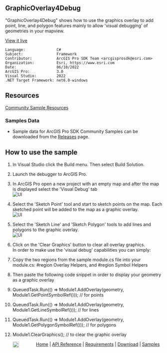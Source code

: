 ## GraphicOverlay4Debug

<!-- TODO: Write a brief abstract explaining this sample -->
"GraphicOverlay4Debug" shows how to use the graphics overlay to add point, line, and polygon features mainly to allow 'visual debugging' of geometries in your mapview.  
  


<a href="https://pro.arcgis.com/en/pro-app/sdk/" target="_blank">View it live</a>

<!-- TODO: Fill this section below with metadata about this sample-->
```
Language:              C#
Subject:               Framework
Contributor:           ArcGIS Pro SDK Team <arcgisprosdk@esri.com>
Organization:          Esri, https://www.esri.com
Date:                  06/10/2022
ArcGIS Pro:            3.0
Visual Studio:         2022
.NET Target Framework: net6.0-windows
```

## Resources

[Community Sample Resources](https://github.com/Esri/arcgis-pro-sdk-community-samples#resources)

### Samples Data

* Sample data for ArcGIS Pro SDK Community Samples can be downloaded from the [Releases](https://github.com/Esri/arcgis-pro-sdk-community-samples/releases) page.  

## How to use the sample
<!-- TODO: Explain how this sample can be used. To use images in this section, create the image file in your sample project's screenshots folder. Use relative url to link to this image using this syntax: ![My sample Image](FacePage/SampleImage.png) -->
1. In Visual Studio click the Build menu. Then select Build Solution.  
1. Launch the debugger to ArcGIS Pro.  
1. In ArcGIS Pro open a new project with an empty map and after the map is displayed select the 'Visual Debug' tab  
![UI](Screenshots/Screen1.png)  
  
1. Select the 'Sketch Point' tool and start to sketch points on the map.  Each sketched point will be added to the map as a graphic overlay.  
![UI](Screenshots/Screen2.png)  
  
1. Select the 'Sketch Line' and 'Sketch Polygon' tools to add lines and polygons to the graphic overlay.  
![UI](Screenshots/Screen3.png)  
  
1. Click on the 'Clear Graphics' button to clear all overlay graphics.  
In order to make use the 'visual debug' capabilities you can simply:  
  
1. Copy the two regions from the sample module.cs file into your module.cs: #region Overlay Helpers, and #region Symbol Helpers  
1. Then paste the following code snippet in order to display your geometry as a graphic overlay  
1. QueuedTask.Run(() => Module1.AddOverlay(geometry, Module1.GetPointSymbolRef())); // for points  
1. QueuedTask.Run(() => Module1.AddOverlay(geometry, Module1.GetLineSymbolRef())); // for lines  
1. QueuedTask.Run(() => Module1.AddOverlay(geometry, Module1.GetPolygonSymbolRef())); // for polygons  
1. Module1.ClearGraphics(); // to clear the graphic overlay  
  


<!-- End -->

&nbsp;&nbsp;&nbsp;&nbsp;&nbsp;&nbsp;<img src="https://esri.github.io/arcgis-pro-sdk/images/ArcGISPro.png"  alt="ArcGIS Pro SDK for Microsoft .NET Framework" height = "20" width = "20" align="top"  >
&nbsp;&nbsp;&nbsp;&nbsp;&nbsp;&nbsp;&nbsp;&nbsp;&nbsp;&nbsp;&nbsp;&nbsp;
[Home](https://github.com/Esri/arcgis-pro-sdk/wiki) | <a href="https://pro.arcgis.com/en/pro-app/latest/sdk/api-reference" target="_blank">API Reference</a> | [Requirements](https://github.com/Esri/arcgis-pro-sdk/wiki#requirements) | [Download](https://github.com/Esri/arcgis-pro-sdk/wiki#installing-arcgis-pro-sdk-for-net) | <a href="https://github.com/esri/arcgis-pro-sdk-community-samples" target="_blank">Samples</a>
